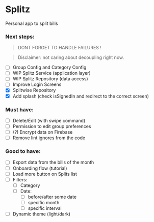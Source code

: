 # Splitz
Personal app to split bills

### Next steps:
> DONT FORGET TO HANDLE FAILURES !

> Disclaimer: not caring about decoupling right now.

- [ ] Group Config and Category Config
- [ ] WIP Splitz Service (application layer)
- [ ] WIP Splitz Repository (data access)
- [ ] Improve Login Screens
- [x] Splitwise Repository
- [x] Add splash (check isSignedIn and redirect to the correct screen)

### Must have:
- [ ] Delete/Edit (with swipe command)
- [ ] Permission to edit group preferences
- [ ] (?) Encrypt data on Firebase 
- [ ] Remove lint ignores from the code

### Good to have:
- [ ] Export data from the bills of the month
- [ ] Onboarding flow (tutorial)
- [ ] Load more button on Splits list
- [ ] Filters:
  - [ ] Category
  - [ ] Date:
    - [ ] before/after some date
    - [ ] specific month
    - [ ] specific interval
- [ ] Dynamic theme (light/dark)
